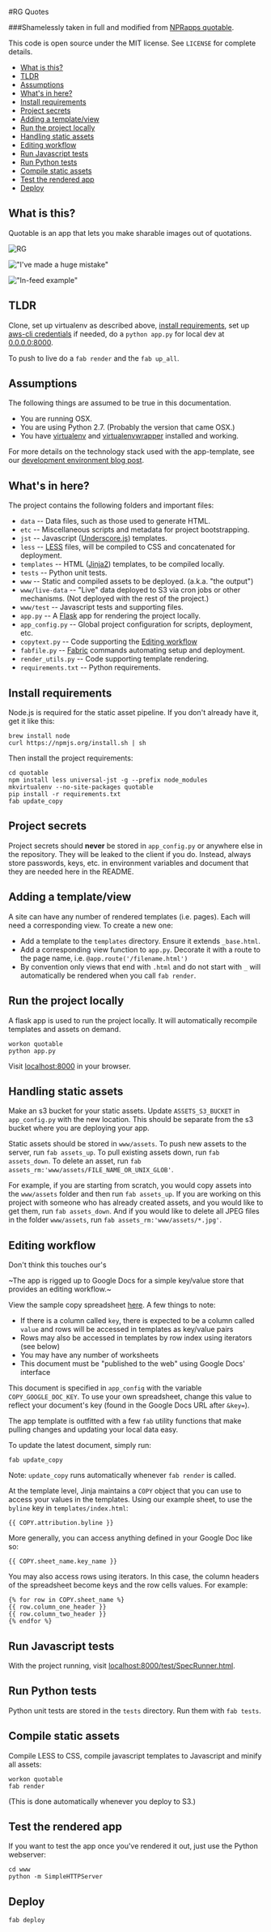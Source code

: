 #RG Quotes

###Shamelessly taken in full and modified from [NPRapps quotable](https://github.com/nprapps/quotable).

This code is open source under the MIT license. See `LICENSE` for complete details.

* [What is this?](#what-is-this)
* [TLDR](#tldr)
* [Assumptions](#assumptions)
* [What's in here?](#whats-in-here)
* [Install requirements](#install-requirements)
* [Project secrets](#project-secrets)
* [Adding a template/view](#adding-a-templateview)
* [Run the project locally](#run-the-project-locally)
* [Handling static assets](#handling-static-assets)
* [Editing workflow](#editing-workflow)
* [Run Javascript tests](#run-javascript-tests)
* [Run Python tests](#run-python-tests)
* [Compile static assets](#compile-static-assets)
* [Test the rendered app](#test-the-rendered-app)
* [Deploy](#deploy)

What is this?
-------------

Quotable is an app that lets you make sharable images out of quotations.

![RG](examples/quote-this-is-a-super-important.png)

!["I've made a huge mistake"](examples/quote-ive-made-a-huge-mistake.png)

!["In-feed example"](examples/in-tweet.jpg)

TLDR
------

Clone, set up virtualenv as described above, [install requirements](#install-requirements), set up [aws-cli credentials](http://docs.aws.amazon.com/cli/latest/userguide/cli-chap-getting-started.html) if needed, do a `python app.py` for local dev at [0.0.0.0:8000](0.0.0.0:8000/).

To push to live do a `fab render` and the `fab up_all`.

Assumptions
-----------

The following things are assumed to be true in this documentation.

* You are running OSX.
* You are using Python 2.7. (Probably the version that came OSX.)
* You have [virtualenv](https://pypi.python.org/pypi/virtualenv) and [virtualenvwrapper](https://pypi.python.org/pypi/virtualenvwrapper) installed and working.

For more details on the technology stack used with the app-template, see our [development environment blog post](http://blog.apps.npr.org/2013/06/06/how-to-setup-a-developers-environment.html).

What's in here?
---------------

The project contains the following folders and important files:

* ``data`` -- Data files, such as those used to generate HTML.
* ``etc`` -- Miscellaneous scripts and metadata for project bootstrapping.
* ``jst`` -- Javascript ([Underscore.js](http://documentcloud.github.com/underscore/#template)) templates.
* ``less`` -- [LESS](http://lesscss.org/) files, will be compiled to CSS and concatenated for deployment.
* ``templates`` -- HTML ([Jinja2](http://jinja.pocoo.org/docs/)) templates, to be compiled locally.
* ``tests`` -- Python unit tests.
* ``www`` -- Static and compiled assets to be deployed. (a.k.a. "the output")
* ``www/live-data`` -- "Live" data deployed to S3 via cron jobs or other mechanisms. (Not deployed with the rest of the project.)
* ``www/test`` -- Javascript tests and supporting files.
* ``app.py`` -- A [Flask](http://flask.pocoo.org/) app for rendering the project locally.
* ``app_config.py`` -- Global project configuration for scripts, deployment, etc.
* ``copytext.py`` -- Code supporting the [Editing workflow](#editing-workflow)
* ``fabfile.py`` -- [Fabric](http://docs.fabfile.org/en/latest/) commands automating setup and deployment.
* ``render_utils.py`` -- Code supporting template rendering.
* ``requirements.txt`` -- Python requirements.

Install requirements
--------------------

Node.js is required for the static asset pipeline. If you don't already have it, get it like this:

```
brew install node
curl https://npmjs.org/install.sh | sh
```

Then install the project requirements:

```
cd quotable
npm install less universal-jst -g --prefix node_modules
mkvirtualenv --no-site-packages quotable
pip install -r requirements.txt
fab update_copy
```

Project secrets
---------------

Project secrets should **never** be stored in ``app_config.py`` or anywhere else in the repository. They will be leaked to the client if you do. Instead, always store passwords, keys, etc. in environment variables and document that they are needed here in the README.

Adding a template/view
----------------------

A site can have any number of rendered templates (i.e. pages). Each will need a corresponding view. To create a new one:

* Add a template to the ``templates`` directory. Ensure it extends ``_base.html``.
* Add a corresponding view function to ``app.py``. Decorate it with a route to the page name, i.e. ``@app.route('/filename.html')``
* By convention only views that end with ``.html`` and do not start with ``_``  will automatically be rendered when you call ``fab render``.

Run the project locally
-----------------------

A flask app is used to run the project locally. It will automatically recompile templates and assets on demand.

```
workon quotable
python app.py
```

Visit [localhost:8000](http://localhost:8000) in your browser.

Handling static assets
----------------------

Make an s3 bucket for your static assets. Update `ASSETS_S3_BUCKET` in `app_config.py` with the new location. This should be separate from the s3 bucket where you are deploying your app.

Static assets should be stored in `www/assets`. To push new assets to the server, run `fab assets_up`. To pull existing assets down, run `fab assets_down`. To delete an asset, run `fab assets_rm:'www/assets/FILE_NAME_OR_UNIX_GLOB'`.

For example, if you are starting from scratch, you would copy assets into the `www/assets` folder and then run `fab assets_up`. If you are working on this project with someone who has already created assets, and you would like to get them, run `fab assets_down`. And if you would like to delete all JPEG files in the folder `www/assets`, run `fab assets_rm:'www/assets/*.jpg'`.

Editing workflow
-------------------

Don't think this touches our's

~The app is rigged up to Google Docs for a simple key/value store that provides an editing workflow.~

View the sample copy spreadsheet [here](https://docs.google.com/spreadsheet/pub?key=0AlXMOHKxzQVRdHZuX1UycXplRlBfLVB0UVNldHJYZmc#gid=0). A few things to note:

* If there is a column called ``key``, there is expected to be a column called ``value`` and rows will be accessed in templates as key/value pairs
* Rows may also be accessed in templates by row index using iterators (see below)
* You may have any number of worksheets
* This document must be "published to the web" using Google Docs' interface

This document is specified in ``app_config`` with the variable ``COPY_GOOGLE_DOC_KEY``. To use your own spreadsheet, change this value to reflect your document's key (found in the Google Docs URL after ``&key=``).

The app template is outfitted with a few ``fab`` utility functions that make pulling changes and updating your local data easy.

To update the latest document, simply run:

```
fab update_copy
```

Note: ``update_copy`` runs automatically whenever ``fab render`` is called.

At the template level, Jinja maintains a ``COPY`` object that you can use to access your values in the templates. Using our example sheet, to use the ``byline`` key in ``templates/index.html``:

```
{{ COPY.attribution.byline }}
```

More generally, you can access anything defined in your Google Doc like so:

```
{{ COPY.sheet_name.key_name }}
```

You may also access rows using iterators. In this case, the column headers of the spreadsheet become keys and the row cells values. For example:

```
{% for row in COPY.sheet_name %}
{{ row.column_one_header }}
{{ row.column_two_header }}
{% endfor %}
```

Run Javascript tests
--------------------

With the project running, visit [localhost:8000/test/SpecRunner.html](http://localhost:8000/test/SpecRunner.html).

Run Python tests
----------------

Python unit tests are stored in the ``tests`` directory. Run them with ``fab tests``.

Compile static assets
---------------------

Compile LESS to CSS, compile javascript templates to Javascript and minify all assets:

```
workon quotable
fab render
```

(This is done automatically whenever you deploy to S3.)

Test the rendered app
---------------------

If you want to test the app once you've rendered it out, just use the Python webserver:

```
cd www
python -m SimpleHTTPServer
```

Deploy
------

```
fab deploy
```
